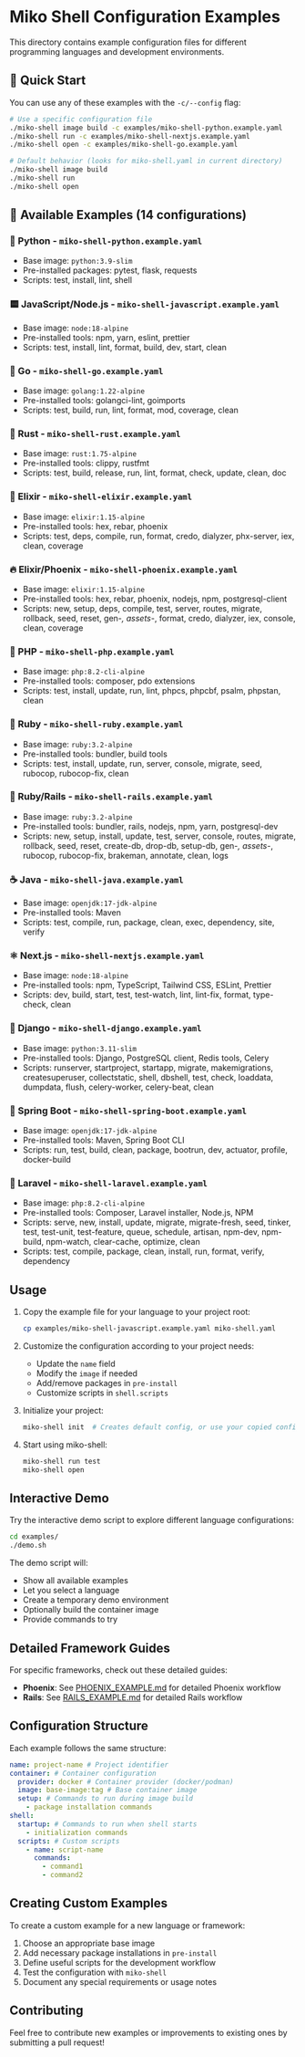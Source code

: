 # Miko Shell Configuration Examples

This directory contains example configuration files for different programming languages and development environments.

## 🎯 Quick Start

You can use any of these examples with the `-c/--config` flag:

```bash
# Use a specific configuration file
./miko-shell image build -c examples/miko-shell-python.example.yaml
./miko-shell run -c examples/miko-shell-nextjs.example.yaml
./miko-shell open -c examples/miko-shell-go.example.yaml

# Default behavior (looks for miko-shell.yaml in current directory)
./miko-shell image build
./miko-shell run
./miko-shell open
```

## 📁 Available Examples (14 configurations)

### 🐍 Python - `miko-shell-python.example.yaml`

- Base image: `python:3.9-slim`
- Pre-installed packages: pytest, flask, requests
- Scripts: test, install, lint, shell

### 🟨 JavaScript/Node.js - `miko-shell-javascript.example.yaml`

- Base image: `node:18-alpine`
- Pre-installed tools: npm, yarn, eslint, prettier
- Scripts: test, install, lint, format, build, dev, start, clean

### 🔵 Go - `miko-shell-go.example.yaml`

- Base image: `golang:1.22-alpine`
- Pre-installed tools: golangci-lint, goimports
- Scripts: test, build, run, lint, format, mod, coverage, clean

### 🦀 Rust - `miko-shell-rust.example.yaml`

- Base image: `rust:1.75-alpine`
- Pre-installed tools: clippy, rustfmt
- Scripts: test, build, release, run, lint, format, check, update, clean, doc

### 🔮 Elixir - `miko-shell-elixir.example.yaml`

- Base image: `elixir:1.15-alpine`
- Pre-installed tools: hex, rebar, phoenix
- Scripts: test, deps, compile, run, format, credo, dialyzer, phx-server, iex, clean, coverage

### 🔥 Elixir/Phoenix - `miko-shell-phoenix.example.yaml`

- Base image: `elixir:1.15-alpine`
- Pre-installed tools: hex, rebar, phoenix, nodejs, npm, postgresql-client
- Scripts: new, setup, deps, compile, test, server, routes, migrate, rollback, seed, reset, gen-_, assets-_, format, credo, dialyzer, iex, console, clean, coverage

### 🐘 PHP - `miko-shell-php.example.yaml`

- Base image: `php:8.2-cli-alpine`
- Pre-installed tools: composer, pdo extensions
- Scripts: test, install, update, run, lint, phpcs, phpcbf, psalm, phpstan, clean

### 💎 Ruby - `miko-shell-ruby.example.yaml`

- Base image: `ruby:3.2-alpine`
- Pre-installed tools: bundler, build tools
- Scripts: test, install, update, run, server, console, migrate, seed, rubocop, rubocop-fix, clean

### 🚂 Ruby/Rails - `miko-shell-rails.example.yaml`

- Base image: `ruby:3.2-alpine`
- Pre-installed tools: bundler, rails, nodejs, npm, yarn, postgresql-dev
- Scripts: new, setup, install, update, test, server, console, routes, migrate, rollback, seed, reset, create-db, drop-db, setup-db, gen-_, assets-_, rubocop, rubocop-fix, brakeman, annotate, clean, logs

### ☕ Java - `miko-shell-java.example.yaml`

- Base image: `openjdk:17-jdk-alpine`
- Pre-installed tools: Maven
- Scripts: test, compile, run, package, clean, exec, dependency, site, verify

### ⚛️ Next.js - `miko-shell-nextjs.example.yaml`

- Base image: `node:18-alpine`
- Pre-installed tools: npm, TypeScript, Tailwind CSS, ESLint, Prettier
- Scripts: dev, build, start, test, test-watch, lint, lint-fix, format, type-check, clean

### 🐍 Django - `miko-shell-django.example.yaml`

- Base image: `python:3.11-slim`
- Pre-installed tools: Django, PostgreSQL client, Redis tools, Celery
- Scripts: runserver, startproject, startapp, migrate, makemigrations, createsuperuser, collectstatic, shell, dbshell, test, check, loaddata, dumpdata, flush, celery-worker, celery-beat, clean

### 🍃 Spring Boot - `miko-shell-spring-boot.example.yaml`

- Base image: `openjdk:17-jdk-alpine`
- Pre-installed tools: Maven, Spring Boot CLI
- Scripts: run, test, build, clean, package, bootrun, dev, actuator, profile, docker-build

### 🎨 Laravel - `miko-shell-laravel.example.yaml`

- Base image: `php:8.2-cli-alpine`
- Pre-installed tools: Composer, Laravel installer, Node.js, NPM
- Scripts: serve, new, install, update, migrate, migrate-fresh, seed, tinker, test, test-unit, test-feature, queue, schedule, artisan, npm-dev, npm-build, npm-watch, clear-cache, optimize, clean
- Scripts: test, compile, package, clean, install, run, format, verify, dependency

## Usage

1. Copy the example file for your language to your project root:

   ```bash
   cp examples/miko-shell-javascript.example.yaml miko-shell.yaml
   ```

2. Customize the configuration according to your project needs:

   - Update the `name` field
   - Modify the `image` if needed
   - Add/remove packages in `pre-install`
   - Customize scripts in `shell.scripts`

3. Initialize your project:

   ```bash
   miko-shell init  # Creates default config, or use your copied config
   ```

4. Start using miko-shell:
   ```bash
   miko-shell run test
   miko-shell open
   ```

## Interactive Demo

Try the interactive demo script to explore different language configurations:

```bash
cd examples/
./demo.sh
```

The demo script will:

- Show all available examples
- Let you select a language
- Create a temporary demo environment
- Optionally build the container image
- Provide commands to try

## Detailed Framework Guides

For specific frameworks, check out these detailed guides:

- **Phoenix**: See [PHOENIX_EXAMPLE.md](PHOENIX_EXAMPLE.md) for detailed Phoenix workflow
- **Rails**: See [RAILS_EXAMPLE.md](RAILS_EXAMPLE.md) for detailed Rails workflow

## Configuration Structure

Each example follows the same structure:

```yaml
name: project-name # Project identifier
container: # Container configuration
  provider: docker # Container provider (docker/podman)
  image: base-image:tag # Base container image
  setup: # Commands to run during image build
    - package installation commands
shell:
  startup: # Commands to run when shell starts
    - initialization commands
  scripts: # Custom scripts
    - name: script-name
      commands:
        - command1
        - command2
```

## Creating Custom Examples

To create a custom example for a new language or framework:

1. Choose an appropriate base image
2. Add necessary package installations in `pre-install`
3. Define useful scripts for the development workflow
4. Test the configuration with `miko-shell`
5. Document any special requirements or usage notes

## Contributing

Feel free to contribute new examples or improvements to existing ones by submitting a pull request!
